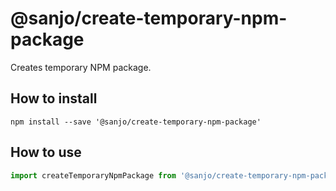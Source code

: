 # @sanjo/create-temporary-npm-package

Creates temporary NPM package.

## How to install

```
npm install --save '@sanjo/create-temporary-npm-package'
```

## How to use

```js
import createTemporaryNpmPackage from '@sanjo/create-temporary-npm-package'
```
